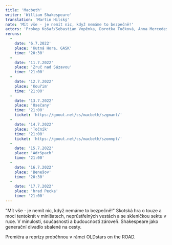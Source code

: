 ```yaml
---
title: 'Macbeth'
writer: 'William Shakespeare'
translation: 'Martin Hilský'
note: 'Mít vše - je nemít nic, když nemáme to bezpečně!'
actors: 'Prokop Košař/Sebastian Vopěnka, Dorotka Tučková, Anna Mercedes Čtvrtníčková, Vilma Vojtíšková, Anna Maria Jarkovská, Theresia Anna Hakenová, Matěj Zahajský, Lukáš Cenker a Jiří Dejl'
reruns:
  -
    date: '6.7.2022'
    place: 'Kutná Hora, GASK'
    time: '20:30'
  -
    date: '11.7.2022'
    place: 'Zruč nad Sázavou'
    time: '21:00'
  -
    date: '12.7.2022'
    place: 'Kouřim'
    time: '21:00'
  - 
    date: '13.7.2022'
    place: 'Osečany'
    time: '21:00'
    ticket: 'https://goout.net/cs/macbeth/szgmant/'
  -
    date: '14.7.2022'
    place: 'Točník'
    time: '21:00'
    ticket: 'https://goout.net/cs/macbeth/szomnpt/'
  -
    date: '15.7.2022'
    place: 'Adršpach'
    time: '21:00'
  -
    date: '16.7.2022' 
    place: 'Benešov'
    time: '20:30'
  -  
    date: '17.7.2022'
    place: 'hrad Pecka'
    time: '21:00'
---
```

"Mít vše - je nemít nic, když nemáme to bezpečně!"
Skotská hra o touze a moci tentokrát v minišatech, neprůstřelných vestách a se skleničkou sektu v ruce. V minulosti, současnosti a budoucnosti zároveň. Shakespeare jako generační divadlo sbalené na cesty.

Premiéra a reprízy proběhnou v rámci OLDstars on the ROAD.
